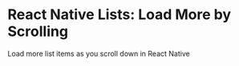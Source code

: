 # React Native Lists: Load More by Scrolling

Load more list items as you scroll down in React Native
